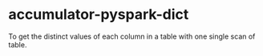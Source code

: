 # accumulator-pyspark-dict
To get the distinct values of each column in a table with one single scan of table.

